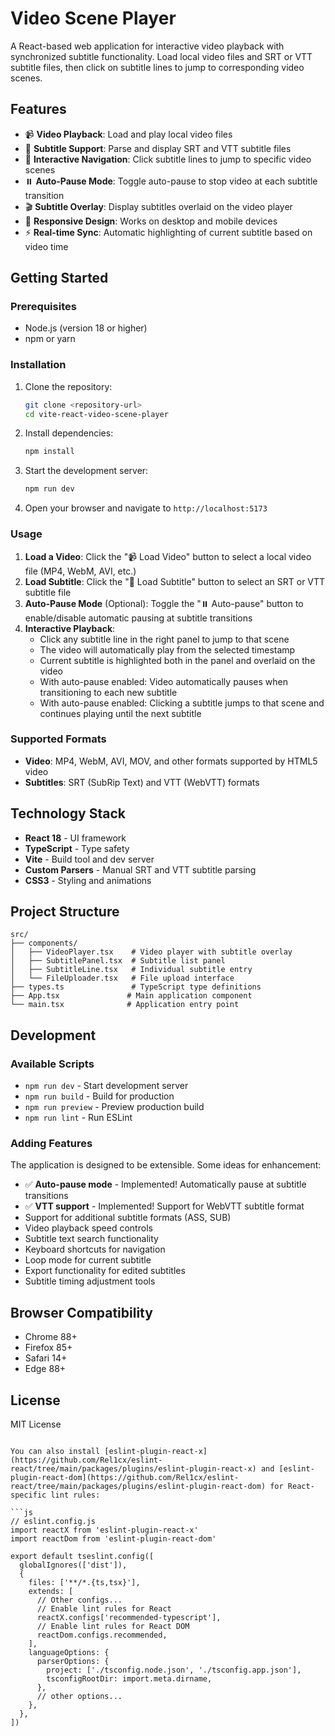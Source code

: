 # Video Scene Player

A React-based web application for interactive video playback with synchronized subtitle functionality. Load local video files and SRT or VTT subtitle files, then click on subtitle lines to jump to corresponding video scenes.

## Features

- 📹 **Video Playback**: Load and play local video files
- 📝 **Subtitle Support**: Parse and display SRT and VTT subtitle files
- 🎯 **Interactive Navigation**: Click subtitle lines to jump to specific video scenes
- ⏸️ **Auto-Pause Mode**: Toggle auto-pause to stop video at each subtitle transition
- 🎬 **Subtitle Overlay**: Display subtitles overlaid on the video player
- 📱 **Responsive Design**: Works on desktop and mobile devices
- ⚡ **Real-time Sync**: Automatic highlighting of current subtitle based on video time

## Getting Started

### Prerequisites

- Node.js (version 18 or higher)
- npm or yarn

### Installation

1. Clone the repository:

   ```bash
   git clone <repository-url>
   cd vite-react-video-scene-player
   ```

2. Install dependencies:

   ```bash
   npm install
   ```

3. Start the development server:

   ```bash
   npm run dev
   ```

4. Open your browser and navigate to `http://localhost:5173`

### Usage

1. **Load a Video**: Click the "📹 Load Video" button to select a local video file (MP4, WebM, AVI, etc.)
2. **Load Subtitle**: Click the "📝 Load Subtitle" button to select an SRT or VTT subtitle file
3. **Auto-Pause Mode** (Optional): Toggle the "⏸️ Auto-pause" button to enable/disable automatic pausing at subtitle transitions
4. **Interactive Playback**:
   - Click any subtitle line in the right panel to jump to that scene
   - The video will automatically play from the selected timestamp
   - Current subtitle is highlighted both in the panel and overlaid on the video
   - With auto-pause enabled: Video automatically pauses when transitioning to each new subtitle
   - With auto-pause enabled: Clicking a subtitle jumps to that scene and continues playing until the next subtitle

### Supported Formats

- **Video**: MP4, WebM, AVI, MOV, and other formats supported by HTML5 video
- **Subtitles**: SRT (SubRip Text) and VTT (WebVTT) formats

## Technology Stack

- **React 18** - UI framework
- **TypeScript** - Type safety
- **Vite** - Build tool and dev server
- **Custom Parsers** - Manual SRT and VTT subtitle parsing
- **CSS3** - Styling and animations

## Project Structure

```
src/
├── components/
│   ├── VideoPlayer.tsx    # Video player with subtitle overlay
│   ├── SubtitlePanel.tsx  # Subtitle list panel
│   ├── SubtitleLine.tsx   # Individual subtitle entry
│   └── FileUploader.tsx   # File upload interface
├── types.ts               # TypeScript type definitions
├── App.tsx               # Main application component
└── main.tsx              # Application entry point
```

## Development

### Available Scripts

- `npm run dev` - Start development server
- `npm run build` - Build for production
- `npm run preview` - Preview production build
- `npm run lint` - Run ESLint

### Adding Features

The application is designed to be extensible. Some ideas for enhancement:

- ✅ **Auto-pause mode** - Implemented! Automatically pause at subtitle transitions
- ✅ **VTT support** - Implemented! Support for WebVTT subtitle format
- Support for additional subtitle formats (ASS, SUB)
- Video playback speed controls
- Subtitle text search functionality
- Keyboard shortcuts for navigation
- Loop mode for current subtitle
- Export functionality for edited subtitles
- Subtitle timing adjustment tools

## Browser Compatibility

- Chrome 88+
- Firefox 85+
- Safari 14+
- Edge 88+

## License

MIT License

````

You can also install [eslint-plugin-react-x](https://github.com/Rel1cx/eslint-react/tree/main/packages/plugins/eslint-plugin-react-x) and [eslint-plugin-react-dom](https://github.com/Rel1cx/eslint-react/tree/main/packages/plugins/eslint-plugin-react-dom) for React-specific lint rules:

```js
// eslint.config.js
import reactX from 'eslint-plugin-react-x'
import reactDom from 'eslint-plugin-react-dom'

export default tseslint.config([
  globalIgnores(['dist']),
  {
    files: ['**/*.{ts,tsx}'],
    extends: [
      // Other configs...
      // Enable lint rules for React
      reactX.configs['recommended-typescript'],
      // Enable lint rules for React DOM
      reactDom.configs.recommended,
    ],
    languageOptions: {
      parserOptions: {
        project: ['./tsconfig.node.json', './tsconfig.app.json'],
        tsconfigRootDir: import.meta.dirname,
      },
      // other options...
    },
  },
])
````
